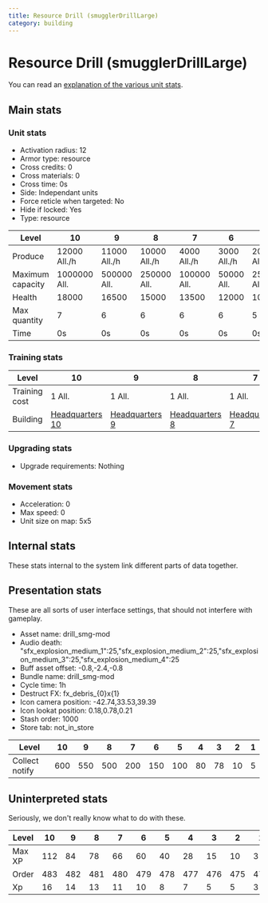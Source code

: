```yaml
---
title: Resource Drill (smugglerDrillLarge)
category: building
---
```


# Resource Drill (smugglerDrillLarge)

You can read an [explanation  of the various unit stats](unitexplained.md).

## Main stats

### Unit stats

  * Activation radius: 12
  * Armor type: resource
  * Cross credits: 0
  * Cross materials: 0
  * Cross time: 0s
  * Side: Independant units
  * Force reticle when targeted: No
  * Hide if locked: Yes
  * Type: resource

|Level           |10           |9            |8            |7           |6           |5           |4           |3           |2           |1          |
|----------------|-------------|-------------|-------------|------------|------------|------------|------------|------------|------------|-----------|
|Produce         |12000  All./h|11000  All./h|10000  All./h|4000  All./h|3000  All./h|2000  All./h|1600  All./h|1550  All./h|1250  All./h|750  All./h|
|Maximum capacity|1000000  All.|500000  All. |250000  All. |100000  All.|50000  All. |25000  All. |12000  All. |7000  All.  |5000  All.  |1500  All. |
|Health          |18000        |16500        |15000        |13500       |12000       |10500       |9000        |6000        |3900        |3000       |
|Max quantity    |7            |6            |6            |6           |6           |5           |4           |3           |2           |1          |
|Time            |0s           |0s           |0s           |0s          |0s          |0s          |0s          |0s          |0s          |1m         |


### Training stats

|Level        |10                                |9                                |8                                |7                                |6                                |5                                |4                                |3                                |2                                |1                                |
|-------------|----------------------------------|---------------------------------|---------------------------------|---------------------------------|---------------------------------|---------------------------------|---------------------------------|---------------------------------|---------------------------------|---------------------------------|
|Training cost|1 All.                            |1 All.                           |1 All.                           |1 All.                           |1 All.                           |1 All.                           |1 All.                           |1 All.                           |300$                             |150$                             |
|Building     |[Headquarters 10](smugglerHQ.html)|[Headquarters 9](smugglerHQ.html)|[Headquarters 8](smugglerHQ.html)|[Headquarters 7](smugglerHQ.html)|[Headquarters 6](smugglerHQ.html)|[Headquarters 5](smugglerHQ.html)|[Headquarters 4](smugglerHQ.html)|[Headquarters 3](smugglerHQ.html)|[Headquarters 2](smugglerHQ.html)|[Headquarters 1](smugglerHQ.html)|


### Upgrading stats

  * Upgrade requirements: Nothing

### Movement stats

  * Acceleration: 0
  * Max speed: 0
  * Unit size on map: 5x5

## Internal stats

These stats internal to the system link different parts of data together.


## Presentation stats

These are all sorts of user interface settings, that should not interfere with gameplay.

  * Asset name: drill_smg-mod
  * Audio death: "sfx_explosion_medium_1":25,"sfx_explosion_medium_2":25,"sfx_explosion_medium_3":25,"sfx_explosion_medium_4":25
  * Buff asset offset: -0.8,-2.4,-0.8
  * Bundle name: drill_smg-mod
  * Cycle time: 1h
  * Destruct FX: fx_debris_{0}x{1}
  * Icon camera position: -42.74,33.53,39.39
  * Icon lookat position: 0.18,0.78,0.21
  * Stash order: 1000
  * Store tab: not_in_store

|Level         |10 |9  |8  |7  |6  |5  |4 |3 |2 |1|
|--------------|---|---|---|---|---|---|--|--|--|-|
|Collect notify|600|550|500|200|150|100|80|78|10|5|


## Uninterpreted stats

Seriously, we don't really know what to do with these.

|Level |10 |9  |8  |7  |6  |5  |4  |3  |2  |1  |
|------|---|---|---|---|---|---|---|---|---|---|
|Max XP|112|84 |78 |66 |60 |40 |28 |15 |10 |3  |
|Order |483|482|481|480|479|478|477|476|475|474|
|Xp    |16 |14 |13 |11 |10 |8  |7  |5  |5  |3  |


